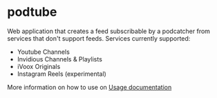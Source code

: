 # podtube

Web application that creates a feed subscribable by a podcatcher from services that don't support feeds. Services currently supported:

* Youtube Channels
* Invidious Channels & Playlists
* iVoox Originals
* Instagram Reels (experimental)

More information on how to use on [Usage documentation](templates/index.html)
